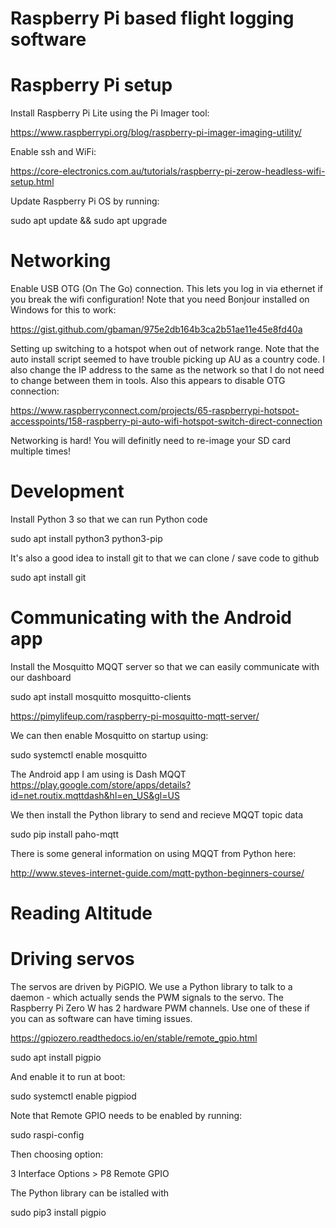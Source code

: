 # Raspberry Pi based flight logging software

# Raspberry Pi setup

Install Raspberry Pi Lite using the Pi Imager tool:

https://www.raspberrypi.org/blog/raspberry-pi-imager-imaging-utility/

Enable ssh and WiFi:

https://core-electronics.com.au/tutorials/raspberry-pi-zerow-headless-wifi-setup.html

Update Raspberry Pi OS by running:

  sudo apt update && sudo apt upgrade

# Networking

Enable USB OTG (On The Go) connection. This lets you log in via ethernet if you break the wifi configuration! Note that you need Bonjour installed on Windows for this to work:

https://gist.github.com/gbaman/975e2db164b3ca2b51ae11e45e8fd40a

Setting up switching to a hotspot when out of network range. Note that the auto install script seemed to have trouble picking up AU as a country code. I also change the IP address to the same as the network so that I do not need to change between them in tools. Also this appears to disable OTG connection:

https://www.raspberryconnect.com/projects/65-raspberrypi-hotspot-accesspoints/158-raspberry-pi-auto-wifi-hotspot-switch-direct-connection

Networking is hard! You will definitly need to re-image your SD card multiple times!

# Development

Install Python 3 so that we can run Python code

  sudo apt install python3 python3-pip

It's also a good idea to install git to that we can clone / save code to github

  sudo apt install git

# Communicating with the Android app

Install the Mosquitto MQQT server so that we can easily communicate with our dashboard

  sudo apt install mosquitto mosquitto-clients

https://pimylifeup.com/raspberry-pi-mosquitto-mqtt-server/

We can then enable Mosquitto on startup using:

  sudo systemctl enable mosquitto

The Android app I am using is Dash MQQT https://play.google.com/store/apps/details?id=net.routix.mqttdash&hl=en_US&gl=US

We then install the Python library to send and recieve MQQT topic data

  sudo pip install paho-mqtt
  
There is some general information on using MQQT from Python here:

http://www.steves-internet-guide.com/mqtt-python-beginners-course/

# Reading Altitude



# Driving servos

The servos are driven by PiGPIO. We use a Python library to talk to a daemon - which actually sends the PWM signals to the servo. The Raspberry Pi Zero W has 2 hardware PWM channels. Use one of these if you can as software can have timing issues.

https://gpiozero.readthedocs.io/en/stable/remote_gpio.html

  sudo apt install pigpio

And enable it to run at boot:

  sudo systemctl enable pigpiod

Note that Remote GPIO needs to be enabled by running:

  sudo raspi-config
  
Then choosing option:

3 Interface Options > P8 Remote GPIO

The Python library can be istalled with

  sudo pip3 install pigpio
